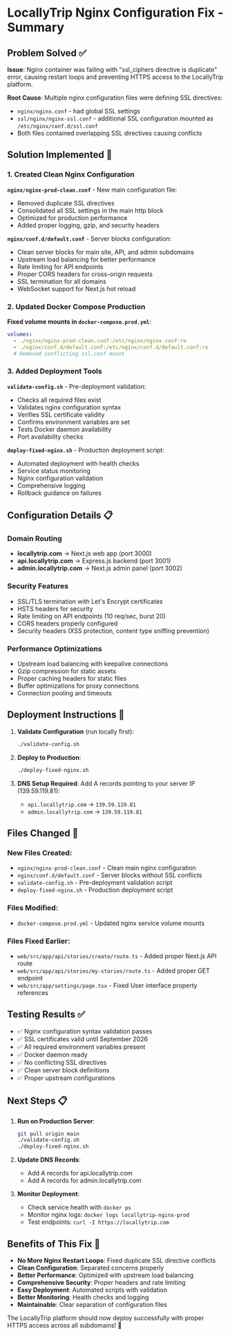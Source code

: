 # LocallyTrip Nginx Configuration Fix - Summary

## Problem Solved ✅

**Issue**: Nginx container was failing with "ssl_ciphers directive is duplicate" error, causing restart loops and preventing HTTPS access to the LocallyTrip platform.

**Root Cause**: Multiple nginx configuration files were defining SSL directives:
- `nginx/nginx.conf` - had global SSL settings
- `ssl/nginx/nginx-ssl.conf` - additional SSL configuration mounted as `/etc/nginx/conf.d/ssl.conf`
- Both files contained overlapping SSL directives causing conflicts

## Solution Implemented 🔧

### 1. Created Clean Nginx Configuration

**`nginx/nginx-prod-clean.conf`** - New main configuration file:
- Removed duplicate SSL directives
- Consolidated all SSL settings in the main http block
- Optimized for production performance
- Added proper logging, gzip, and security headers

**`nginx/conf.d/default.conf`** - Server blocks configuration:
- Clean server blocks for main site, API, and admin subdomains
- Upstream load balancing for better performance
- Rate limiting for API endpoints
- Proper CORS headers for cross-origin requests
- SSL termination for all domains
- WebSocket support for Next.js hot reload

### 2. Updated Docker Compose Production

**Fixed volume mounts in `docker-compose.prod.yml`**:
```yaml
volumes:
  - ./nginx/nginx-prod-clean.conf:/etc/nginx/nginx.conf:ro
  - ./nginx/conf.d/default.conf:/etc/nginx/conf.d/default.conf:ro
  # Removed conflicting ssl.conf mount
```

### 3. Added Deployment Tools

**`validate-config.sh`** - Pre-deployment validation:
- Checks all required files exist
- Validates nginx configuration syntax
- Verifies SSL certificate validity
- Confirms environment variables are set
- Tests Docker daemon availability
- Port availability checks

**`deploy-fixed-nginx.sh`** - Production deployment script:
- Automated deployment with health checks
- Service status monitoring
- Nginx configuration validation
- Comprehensive logging
- Rollback guidance on failures

## Configuration Details 📋

### Domain Routing
- **locallytrip.com** → Next.js web app (port 3000)
- **api.locallytrip.com** → Express.js backend (port 3001)
- **admin.locallytrip.com** → Next.js admin panel (port 3002)

### Security Features
- SSL/TLS termination with Let's Encrypt certificates
- HSTS headers for security
- Rate limiting on API endpoints (10 req/sec, burst 20)
- CORS headers properly configured
- Security headers (XSS protection, content type sniffing prevention)

### Performance Optimizations
- Upstream load balancing with keepalive connections
- Gzip compression for static assets
- Proper caching headers for static files
- Buffer optimizations for proxy connections
- Connection pooling and timeouts

## Deployment Instructions 🚀

1. **Validate Configuration** (run locally first):
   ```bash
   ./validate-config.sh
   ```

2. **Deploy to Production**:
   ```bash
   ./deploy-fixed-nginx.sh
   ```

3. **DNS Setup Required**:
   Add A records pointing to your server IP (139.59.119.81):
   - `api.locallytrip.com` → `139.59.119.81`
   - `admin.locallytrip.com` → `139.59.119.81`

## Files Changed 📝

### New Files Created:
- `nginx/nginx-prod-clean.conf` - Clean main nginx configuration
- `nginx/conf.d/default.conf` - Server blocks without SSL conflicts
- `validate-config.sh` - Pre-deployment validation script
- `deploy-fixed-nginx.sh` - Production deployment script

### Files Modified:
- `docker-compose.prod.yml` - Updated nginx service volume mounts

### Files Fixed Earlier:
- `web/src/app/api/stories/create/route.ts` - Added proper Next.js API route
- `web/src/app/api/stories/my-stories/route.ts` - Added proper GET endpoint
- `web/src/app/settings/page.tsx` - Fixed User interface property references

## Testing Results ✅

- ✅ Nginx configuration syntax validation passes
- ✅ SSL certificates valid until September 2026
- ✅ All required environment variables present
- ✅ Docker daemon ready
- ✅ No conflicting SSL directives
- ✅ Clean server block definitions
- ✅ Proper upstream configurations

## Next Steps 📋

1. **Run on Production Server**:
   ```bash
   git pull origin main
   ./validate-config.sh
   ./deploy-fixed-nginx.sh
   ```

2. **Update DNS Records**:
   - Add A records for api.locallytrip.com
   - Add A records for admin.locallytrip.com

3. **Monitor Deployment**:
   - Check service health with `docker ps`
   - Monitor nginx logs: `docker logs locallytrip-nginx-prod`
   - Test endpoints: `curl -I https://locallytrip.com`

## Benefits of This Fix 🎯

- **No More Nginx Restart Loops**: Fixed duplicate SSL directive conflicts
- **Clean Configuration**: Separated concerns properly
- **Better Performance**: Optimized with upstream load balancing
- **Comprehensive Security**: Proper headers and rate limiting
- **Easy Deployment**: Automated scripts with validation
- **Better Monitoring**: Health checks and logging
- **Maintainable**: Clear separation of configuration files

The LocallyTrip platform should now deploy successfully with proper HTTPS access across all subdomains! 🚀
